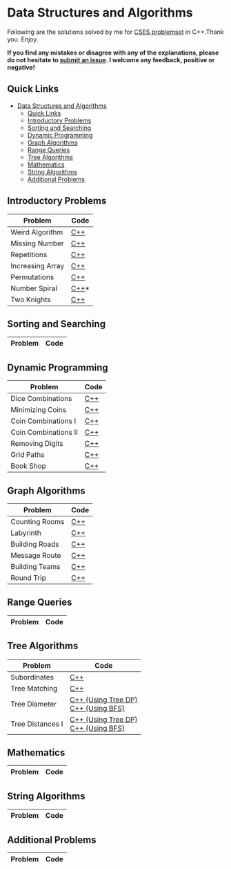 # Data Structures and Algorithms

Following are the solutions solved by me for [CSES problemset](https://cses.fi/problemset/list/) in C++.Thank you. Enjoy.

 **If you find any mistakes or disagree with any of the explanations, please do not hesitate to [submit an issue](https://github.com/arpanmukherjee/CSES-Solutions/issues/new). I welcome any feedback, positive or negative!**


## Quick Links

- [Data Structures and Algorithms](#data-structures-and-algorithms)
  - [Quick Links](#quick-links)
  - [Introductory Problems](#introductory-problems)
  - [Sorting and Searching](#sorting-and-searching)
  - [Dynamic Programming](#dynamic-programming)
  - [Graph Algorithms](#graph-algorithms)
  - [Range Queries](#range-queries)
  - [Tree Algorithms](#tree-algorithms)
  - [Mathematics](#mathematics)
  - [String Algorithms](#string-algorithms)
  - [Additional Problems](#additional-problems)

## Introductory Problems

| Problem | Code |
|--|--|
| Weird Algorithm | [C++](Introductory-Problems/Weird_Algorithm.cpp)|
| Missing Number | [C++](Introductory-Problems/Missing_Number.cpp) |
| Repetitions | [C++](Introductory-Problems/Repetitions.cpp) |
| Increasing Array | [C++](Introductory-Problems/Increasing_Array.cpp) |
| Permutations | [C++](Introductory-Problems/Permutations.cpp) |
| Number Spiral | [C++](Introductory-Problems/Number_Spiral.cpp)* |
| Two Knights | [C++](Introductory-Problems/Two_Knights.cpp) |





## Sorting and Searching

| Problem | Code |
|--|--|



## Dynamic Programming

| Problem | Code |
|--|--|
| Dice Combinations | [C++](Dynamic-Programming/Dice_Combinations.cpp) |
| Minimizing Coins | [C++](Dynamic-Programming/Minimizing_Coins.cpp) |
| Coin Combinations I | [C++](Dynamic-Programming/Coin_Combinations_I.cpp) |
| Coin Combinations II | [C++](Dynamic-Programming/Coin_Combinations_II.cpp) |
| Removing Digits | [C++](Dynamic-Programming/Removing_Digits.cpp) |
| Grid Paths | [C++](Dynamic-Programming/Grid_Paths.cpp) |
| Book Shop | [C++](Dynamic-Programming/Book_Shop.cpp) |


## Graph Algorithms

| Problem | Code |
|--|--|
| Counting Rooms | [C++](Graph-Algorithms/Counting_Rooms.cpp) |
| Labyrinth | [C++](Graph-Algorithms/Labyrinth.cpp) |
| Building Roads | [C++](Graph-Algorithms/Building_Roads.cpp) |
| Message Route | [C++](Graph-Algorithms/Message_Route.cpp) |
| Building Teams | [C++](Graph-Algorithms/Building_Teams.cpp) |
| Round Trip | [C++](Graph-Algorithms/Round_Trip.cpp) |


## Range Queries

| Problem | Code |
|--|--|



## Tree Algorithms

| Problem | Code |
|--|--|
| Subordinates | [C++](Tree-Algorithms/Subordinates.cpp) |
| Tree Matching | [C++](Tree-Algorithms/Tree_Matching.cpp) |
| Tree Diameter | [C++ (Using Tree DP)](Tree-Algorithms/Tree_Diameter_1.cpp) <br> [C++ (Using BFS)](Tree-Algorithms/Tree_Diameter_2.cpp) |
| Tree Distances I | [C++ (Using Tree DP)](Tree-Algorithms/Tree_Distances_I_1.cpp) <br> [C++ (Using BFS)](Tree-Algorithms/Tree_Distances_I_2.cpp) |



## Mathematics

| Problem | Code |
|--|--|



## String Algorithms

| Problem | Code |
|--|--|


## Additional Problems

| Problem | Code |
|--|--|
